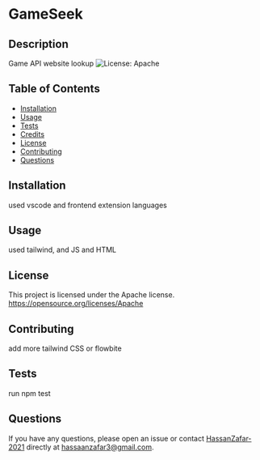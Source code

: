 # GameSeek

## Description
Game API website lookup
![License: Apache](https://img.shields.io/badge/License-Apache-blue.svg)

## Table of Contents 
- [Installation](#installation)
- [Usage](#usage)
- [Tests](#tests)
- [Credits](#credits)
- [License](#license)
- [Contributing](#contributing)
- [Questions](#questions)


## Installation
used vscode and frontend extension languages

## Usage
used tailwind, and JS and HTML

## License
This project is licensed under the Apache license.
https://opensource.org/licenses/Apache

## Contributing
add more tailwind CSS or flowbite

## Tests
run npm test

## Questions
If you have any questions, please open an issue or contact [HassanZafar-2021](https://github.com/HassanZafar-2021) directly at hassaanzafar3@gmail.com.